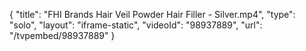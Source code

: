 {
    "title": "FHI Brands Hair Veil Powder Hair Filler - Silver.mp4",
    "type": "solo",
    "layout": "iframe-static",
    "videoId": "98937889",
    "url": "\/tvpembed\/98937889"
}